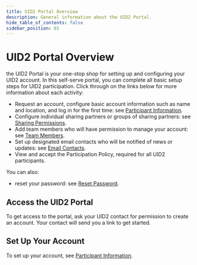 ```yaml
---
title: UID2 Portal Overview
description: General information about the UID2 Portal.
hide_table_of_contents: false
sidebar_position: 01
---
```


# UID2 Portal Overview

<!-- It includes the following:

- [Access the UID2 Portal](#access-the-uid2-portal)
- [Set Up Your Account](#set-up-your-account)
-->

the UID2 Portal is your one-stop shop for setting up and configuring your UID2 account. In this self-serve portal, you can complete all basic setup steps for UID2 participation. Click through on the links below for more information about each activity:

- Request an account, configure basic account information such as name and location, and log in for the first time: see [Participant Information](participant-info.md).
- Configure individual sharing partners or groups of sharing partners: see [Sharing Permissions](sharing-permissions.md).
- Add team members who will have permission to manage your account: see [Team Members](team-members.md).
- Set up designated email contacts who will be notified of news or updates: see [Email Contacts](email-contacts.md).
- View and accept the Participation Policy, required for all UID2 participants.

You can also:
- reset your password: see [Reset Password](participant-info.md#reset-password).

## Access the UID2 Portal

To get access to the portal, ask your UID2 contact for permission to create an account. Your contact will send you a link to get started.

## Set Up Your Account

To set up your account, see [Participant Information](participant-info.md).
